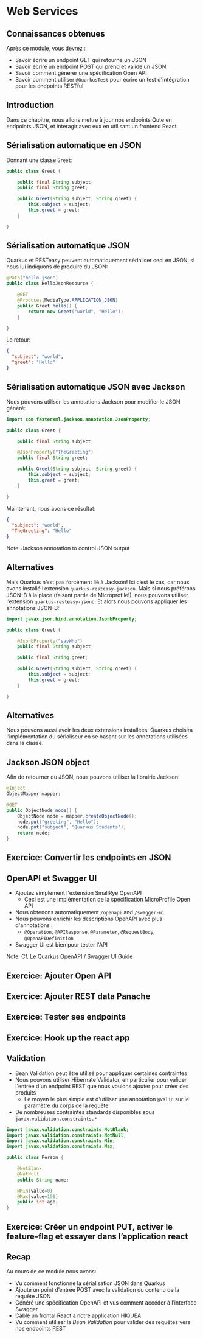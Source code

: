 # Web Services


## Connaissances obtenues

Après ce module, vous devrez :
* Savoir écrire un endpoint GET qui retourne un JSON
* Savoir écrire un endpoint POST qui prend et valide un JSON
* Savoir comment générer une spécification Open API
* Savoir comment utiliser `@QuarkusTest` pour écrire un test d'intégration pour les endpoints RESTful


## Introduction

Dans ce chapitre, nous allons mettre à jour nos endpoints Qute en endpoints JSON, et interagir avec eux en utilisant un frontend React.


## Sérialisation automatique en JSON

Donnant une classe `Greet`:

```java
public class Greet {

    public final String subject;
    public final String greet;

    public Greet(String subject, String greet) {
        this.subject = subject;
        this.greet = greet;
    }

}
```


## Sérialisation automatique JSON

Quarkus et RESTeasy peuvent automatiquement sérialiser ceci en JSON, si nous lui indiquons de produire du JSON:

```java
@Path("hello-json")
public class HelloJsonResource {

    @GET
    @Produces(MediaType.APPLICATION_JSON)
    public Greet hello() {
        return new Greet("world", "Hello");
    }

}
```

Le retour:

```json
{
  "subject": "world",
  "greet": "Hello"
}
```


## Sérialisation automatique JSON avec Jackson

Nous pouvons utiliser les annotations Jackson pour modifier le JSON généré:

```java [|1,7]|]
import com.fasterxml.jackson.annotation.JsonProperty;

public class Greet {

    public final String subject;

    @JsonProperty("TheGreeting")
    public final String greet;

    public Greet(String subject, String greet) {
        this.subject = subject;
        this.greet = greet;
    }

}
```

Maintenant, nous avons ce résultat:

```json
{
  "subject": "world",
  "TheGreeting": "Hello"
}
```

Note:
Jackson annotation to control JSON output


## Alternatives

Mais Quarkus n’est pas forcément lié à Jackson! Ici c’est le cas, car nous avons installé l’extension
`quarkus-resteasy-jackson`. Mais si nous préférons JSON-B à la place (faisant partie de Microprofile!), nous pouvons utiliser l’extension `quarkus-resteasy-jsonb`. Et alors nous pouvons appliquer les annotations JSON-B:

```java
import javax.json.bind.annotation.JsonbProperty;

public class Greet {

    @JsonbProperty("sayWho")
    public final String subject;

    public final String greet;

    public Greet(String subject, String greet) {
        this.subject = subject;
        this.greet = greet;
    }

}
```


## Alternatives

Nous pouvons aussi avoir les deux extensions installées. Quarkus choisira l’implémentation du sérialiseur en se basant sur les annotations utilisées dans la classe.


## Jackson JSON object

Afin de retourner du JSON, nous pouvons utiliser la librairie Jackson:

```java
@Inject
ObjectMapper mapper;

@GET
public ObjectNode node() {
    ObjectNode node = mapper.createObjectNode();
    node.put("greeting", "Hello");
    node.put("subject", "Quarkus Students");
    return node;
}
```


<!-- .slide: data-background="#abcdef" -->
## Exercice: Convertir les endpoints en JSON


## OpenAPI et Swagger UI

* Ajoutez simplement l'extension SmallRye OpenAPI
  * Ceci est une implémentation de la spécification MicroProfile Open API
* Nous obtenons automatiquement `/openapi` and `/swagger-ui`
* Nous pouvons enrichir les descriptions OpenAPI avec plus d'annotations :
  * `@Operation`, `@APIResponse`, `@Parameter`, `@RequestBody`, `@OpenAPIDefinition`
* Swagger UI est bien pour tester l'API

Note:
Cf. Le [Quarkus OpenAPI / Swagger UI Guide](https://quarkus.io/guides/openapi-swaggerui)


<!-- .slide: data-background="#abcdef" -->
## Exercice: Ajouter Open API


<!-- .slide: data-background="#abcdef" -->
## Exercice: Ajouter REST data Panache


<!-- .slide: data-background="#abcdef" -->
## Exercice: Tester ses endpoints


<!-- .slide: data-background="#abcdef" -->
## Exercice: Hook up the react app


## Validation

* Bean Validation peut être utilisé pour appliquer certaines contraintes
* Nous pouvons utiliser Hibernate Validator, en particulier pour valider l'entrée d'un endpoint REST que nous voulons ajouter pour créer des produits
  * Le moyen le plus simple est d'utiliser une annotation `@Valid` sur le paramètre du corps de la requête
* De nombreuses contraintes standards disponibles sous `javax.validation.constraints.*`

```java
import javax.validation.constraints.NotBlank;
import javax.validation.constraints.NotNull;
import javax.validation.constraints.Min;
import javax.validation.constraints.Max;

public class Person {

    @NotBlank
    @NotNull
    public String name;

    @Min(value=0)
    @Max(value=150)
    public int age;
}
```


<!-- .slide: data-background="#abcdef" -->
## Exercice: Créer un endpoint PUT, activer le feature-flag et essayer dans l’application react



## Recap

Au cours de ce module nous avons:
* Vu comment fonctionne la sérialisation JSON dans Quarkus
* Ajouté un point d’entrée POST avec la validation du contenu de la requête JSON
* Généré une spécification OpenAPI et vus comment accéder à l’interface Swagger
* Câblé un frontal React à notre application HIQUEA
* Vu comment utiliser la _Bean Validation_ pour valider des requêtes vers nos endpoints REST
